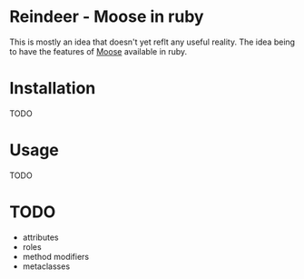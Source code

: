 # Reindeer - Moose in ruby

This is mostly an idea that doesn't yet reflt any useful reality. The
idea being to have the features of [Moose](http://p3rl.org/Moose)
available in ruby.

# Installation

TODO

# Usage

TODO

# TODO

* attributes
* roles
* method modifiers
* metaclasses
